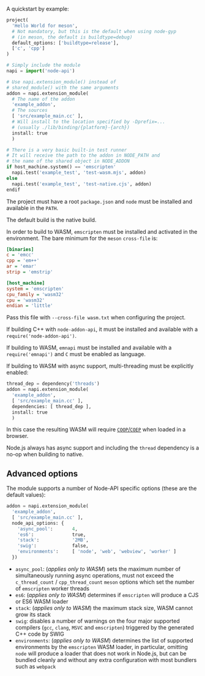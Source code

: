 A quickstart by example:

```python
project(
  'Hello World for meson',
  # Not mandatory, but this is the default when using node-gyp
  # (in meson, the default is buildtype=debug)
  default_options: ['buildtype=release'],
  ['c', 'cpp']
)

# Simply include the module
napi = import('node-api')

# Use napi.extension_module() instead of
# shared_module() with the same arguments
addon = napi.extension_module(
  # The name of the addon
  'example_addon',
  # The sources
  [ 'src/example_main.cc' ],
  # Will install to the location specified by -Dprefix=...
  # (usually ./lib/binding/{platform}-{arch})
  install: true
  )

# There is a very basic built-in test runner
# It will receive the path to the addon in NODE_PATH and
# the name of the shared object in NODE_ADDON
if host_machine.system() == 'emscripten'
  napi.test('example_test', 'test-wasm.mjs', addon)
else
  napi.test('example_test', 'test-native.cjs', addon)
endif
```

The project must have a root `package.json` and `node` must be installed and available in the `PATH`.

The default build is the native build.

In order to build to WASM, `emscripten` must be installed and activated in the environment. The bare minimum for the `meson` `cross-file` is:

```ini
[binaries]
c = 'emcc'
cpp = 'em++'
ar = 'emar'
strip = 'emstrip'

[host_machine]
system = 'emscripten'
cpu_family = 'wasm32'
cpu = 'wasm32'
endian = 'little'
```

Pass this file with `--cross-file wasm.txt` when configuring the project.

If building C++ with `node-addon-api`, it must be installed and available with a `require('node-addon-api')`.

If building to WASM, `emnapi` must be installed and available with a `require('emnapi')` and `C` must be enabled as language.

If building to WASM with async support, multi-threading must be explicitly enabled:
```python
thread_dep = dependency('threads')
addon = napi.extension_module(
  'example_addon',
  [ 'src/example_main.cc' ],
  dependencies: [ thread_dep ],
  install: true
  )
```
In this case the resulting WASM will require [`COOP`/`COEP`](https://web.dev/articles/coop-coep) when loaded in a browser.

Node.js always has async support and including the `thread` dependency is a no-op when building to native.

## Advanced options

The module supports a number of Node-API specific options (these are the default values):

```python
addon = napi.extension_module(
  'example_addon',
  [ 'src/example_main.cc' ],
  node_api_options: {
    'async_pool':       4,
    'es6':              true,
    'stack':            '2MB',
    'swig':             false,
    'environments':     [ 'node', 'web', 'webview', 'worker' ]
  })
```

* `async_pool`: (*applies only to WASM*) sets the maximum number of simultaneously running async operations, must not exceed the `c_thread_count` / `cpp_thread_count` `meson` options which set the number of `emscripten` worker threads
* `es6`: (*applies only to WASM*) determines if `emscripten` will produce a CJS or ES6 WASM loader
* `stack`: (*applies only to WASM*) the maximum stack size, WASM cannot grow its stack
* `swig`: disables a number of warnings on the four major supported compilers (`gcc`, `clang`, `MSVC` and `emscripten`) triggered by the generated C++ code by SWIG
* `environments`: (*applies only to WASM*) determines the list of supported environments by the `emscripten` WASM loader, in particular, omitting `node` will produce a loader that does not work in Node.js, but can be bundled cleanly and without any extra configuration with most bundlers such as `webpack`
